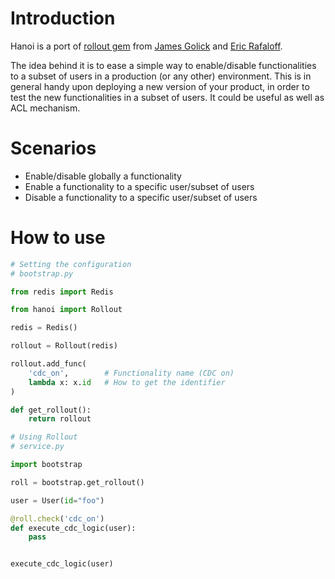 
# Introduction

Hanoi is a port of [rollout gem](https://github.com/FetLife/rollout) from [James Golick](https://github.com/jamesgolick) and [Eric Rafaloff](https://github.com/EricR).

The idea behind it is to ease a simple way to enable/disable functionalities to a subset of users in a production (or any other) environment. This is in general handy upon deploying a new version of your product, in order to test the new functionalities in a subset of users. It could be useful as well as ACL mechanism.

# Scenarios

* Enable/disable globally a functionality
* Enable a functionality to a specific user/subset of users
* Disable a functionality to a specific user/subset of users


# How to use


```python
# Setting the configuration
# bootstrap.py

from redis import Redis

from hanoi import Rollout

redis = Redis()

rollout = Rollout(redis)

rollout.add_func(
    'cdc_on',        # Functionality name (CDC on)
    lambda x: x.id   # How to get the identifier
)

def get_rollout():
    return rollout

# Using Rollout
# service.py

import bootstrap

roll = bootstrap.get_rollout()

user = User(id="foo")

@roll.check('cdc_on')
def execute_cdc_logic(user):
    pass


execute_cdc_logic(user)
